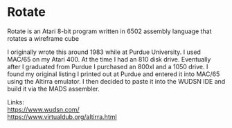 # Rotate
Rotate is an Atari 8-bit program written in 6502 assembly language that rotates a wireframe cube

I originally wrote this around 1983 while at Purdue University.  I used MAC/65 on my Atari 400.  At the time I had an 810 disk drive.  Eventually after I graduated from Purdue I purchased an 800xl and a 1050 drive.
I found my original listing I printed out at Purdue and entered it into MAC/65 using the Altirra emulator.  I then decided to paste it into the WUDSN IDE and build it via the MADS assembler.

Links:<br>
https://www.wudsn.com/<br>
https://www.virtualdub.org/altirra.html
